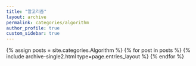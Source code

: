 ```yaml
---
title: "알고리즘"
layout: archive
permalink: categories/algorithm
author_profile: true
custom_sidebar: true
---
```



{% assign posts = site.categories.Algorithm %}
{% for post in posts %} {% include archive-single2.html type=page.entries_layout %} {% endfor %}